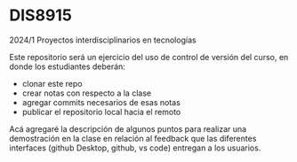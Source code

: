 # DIS8915
2024/1 Proyectos interdisciplinarios en tecnologías

Este repositorio será un ejercicio del uso de control de versión del curso, en donde los estudiantes deberán:  
- clonar este repo
- crear notas con respecto a la clase
- agregar commits necesarios de esas notas
- publicar el repositorio local hacia el remoto

Acá agregaré la descripción de algunos puntos para realizar una demostración en la clase en relación al feedback que las diferentes interfaces (github Desktop, github, vs code) entregan a los usuarios.